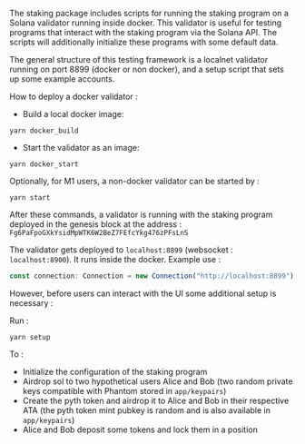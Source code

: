 The staking package includes scripts for running the staking program on a Solana validator running inside docker. This validator is useful for testing programs that interact with the staking program via the Solana API. The scripts will additionally initialize these programs with some default data.

The general structure of this testing framework is a localnet validator running on port 8899 (docker or non docker), and a setup script that sets up some example accounts.

How to deploy a docker validator :

- Build a local docker image:
```
yarn docker_build 
```

- Start the validator as an image:
```
yarn docker_start
```

Optionally, for M1 users, a non-docker validator can be started by :
```
yarn start
```

After these commands, a validator is running with the staking program deployed in the genesis block at the address :
```Fg6PaFpoGXkYsidMpWTK6W2BeZ7FEfcYkg476zPFsLnS```


The validator gets deployed to ```localhost:8899``` (websocket : ```localhost:8900```). It runs inside the docker. Example use :
```ts
const connection: Connection = new Connection("http://localhost:8899");
```

However, before users can interact with the UI some additional setup is necessary :

Run :
```
yarn setup
```
To : 
- Initialize the configuration of the staking program
- Airdrop sol to two hypothetical users Alice and Bob (two random private keys compatible with Phantom stored in ```app/keypairs```)
- Create the pyth token and airdrop it to Alice and Bob in their respective ATA (the pyth token mint pubkey is random and is also available in ```app/keypairs```)
- Alice and Bob deposit some tokens and lock them in a position
